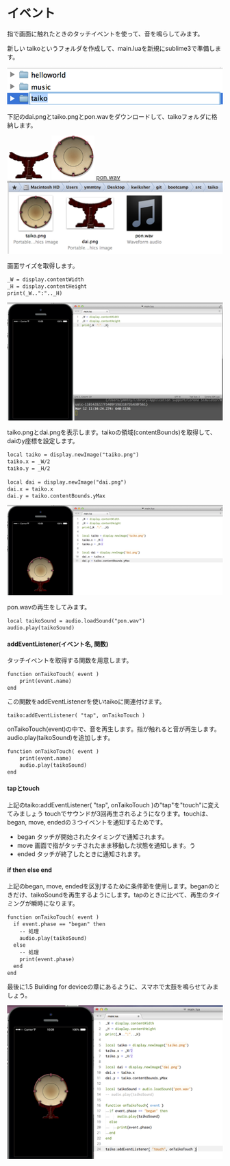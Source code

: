 # イベント
指で画面に触れたときのタッチイベントを使って、音を鳴らしてみます。

新しい taikoというフォルダを作成して、main.luaを新規にsublime3で準備します。

<img src="img/event4.png" />

下記のdai.pngとtaiko.pngとpon.wavをダウンロードして、taikoフォルダに格納します。

<img src="img/dai.png" width = "100" />
<img src="img/taiko.png" width = "100" />
<a href="img/pon.wav" > pon.wav </a>

<img src="img/event5.png" />


画面サイズを取得します。
```
_W = display.contentWidth
_H = display.contentHeight
print(_W..":".._H)
```
<img src="img/event3.png" />

taiko.pngとdai.pngを表示します。taikoの領域(contentBounds)を取得して、daiのy座標を設定します。
```
local taiko = display.newImage("taiko.png")
taiko.x = _W/2
taiko.y = _H/2

local dai = display.newImage("dai.png")
dai.x = taiko.x
dai.y = taiko.contentBounds.yMax
```

<img src="img/event7.png" />


pon.wavの再生をしてみます。
```
local taikoSound = audio.loadSound("pon.wav")
audio.play(taikoSound)
```

#### addEventListener(イベント名, 関数)
タッチイベントを取得する関数を用意します。
```
function onTaikoTouch( event )
    print(event.name)
end
```

この関数をaddEventListenerを使いtaikoに関連付けます。

```
taiko:addEventListener( "tap", onTaikoTouch )
```

onTaikoTouch(event)の中で、音を再生します。指が触れると音が再生します。audio.play(taikoSound)を追加します。
```
function onTaikoTouch( event )
    print(event.name)
    audio.play(taikoSound)
end
```

#### tapとtouch
上記のtaiko:addEventListener( "tap", onTaikoTouch )の"tap"を"touch"に変えてみましょう
touchでサウンドが3回再生されるようになります。touchは、began, move, endedの３つイベントを通知するためです。

* began タッチが開始されたタイミングで通知されます。
* move 画面で指がタッチされたまま移動した状態を通知します。う
* ended タッチが終了したときに通知されます。

#### if then else end
上記のbegan, move, endedを区別するために条件節を使用します。beganのときだけ、taikoSoundを再生するようにします。tapのときに比べて、再生のタイミングが瞬時になります。
```
function onTaikoTouch( event )
  if event.phase == "began" then
    -- 処理
    audio.play(taikoSound)
  else
    -- 処理
    print(event.phase)
  end
end
```

最後に1.5 Building for deviceの章にあるように、スマホで太鼓を鳴らせてみましょう。

<img src="img/event6.png" />
